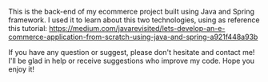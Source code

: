 This is the back-end of my ecommerce project built using Java and Spring framework.
I used it to learn about this two technologies, using as reference this tutorial:
https://medium.com/javarevisited/lets-develop-an-e-commerce-application-from-scratch-using-java-and-spring-a921f448a93b

If you have any question or suggest, please don't hesitate and contact me! I'll be glad in help or receive suggestions who improve my code.
Hope you enjoy it!
